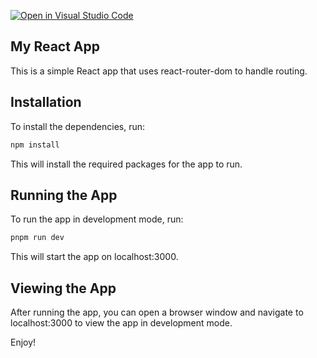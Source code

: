 [![Open in Visual Studio Code](https://classroom.github.com/assets/open-in-vscode-718a45dd9cf7e7f842a935f5ebbe5719a5e09af4491e668f4dbf3b35d5cca122.svg)](https://classroom.github.com/online_ide?assignment_repo_id=10877665&assignment_repo_type=AssignmentRepo)

## My React App

This is a simple React app that uses react-router-dom to handle routing.

## Installation

To install the dependencies, run:

```bash 
npm install
```

This will install the required packages for the app to run.

## Running the App

To run the app in development mode, run:

```bash 
pnpm run dev
```

This will start the app on localhost:3000.

## Viewing the App

After running the app, you can open a browser window and navigate to localhost:3000 to view the app in development mode.

Enjoy!
